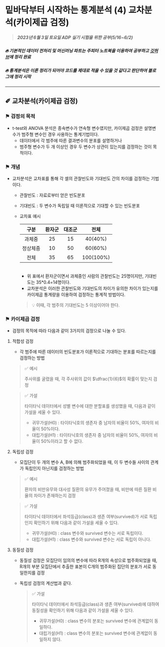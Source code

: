 # 밑바닥부터 시작하는 통계분석 (4) 교차분석(카이제곱 검정)


> ##### 2023년 6월 3일 토요일 ADP 실기 시험을 위한 공부(5/16~6/2)
##### 🔥 기본적인 데이터 전처리 및 머신러닝 파트는 주피터 노트북을 이용하여 공부하고 [깃허브](https://github.com/DMIS0126/ADP/tree/main/Private_Study)에 정리 완료
##### 🔥 통계분석은 이론 정리가 되어야 코드를 제대로 적을 수 있을 것 같다고 판단하여 블로그에 정리 시작

---


## ✐ 교차분석(카이제곱 검정)

### ⚑ 검정의 목적
* t-test와 ANOVA 분석은 종속변수가 연속형 변수였지만, 카이제곱 검정은 설명변수가 범주형 변수인 경우 사용하는 통계기법이다.
  * 데이터에서 각 범주에 따른 결과변수의 분포를 설명하거나
  * 범주형 변수가 두 개 이상인 경우 두 변수가 상관이 있는지를 검정하는 것이 목적이다.

### ⚑ 개념
* 교차분석은 교차표를 통해 각 셀의 관찰빈도와 기대빈도 간의 차이를 검정하는 기법이다.
  * 관찰빈도 : 자료로부터 얻은 빈도분포
  * 기대빈도 : 두 변수가 독립일 때 이론적으로 기대할 수 있는 빈도분포
  * 교차표 예시

    |구분|환자군|대조군|전체|
    |:--:|:--:|:--:|:--:|
    |과체중|25|15|40(40%)|
    |정상체중|10|50|60(60%)|
    |전체|35|65|100(100%)|
    <br>
  
    * 위 표에서 환자군이면서 과체중인 사람의 관찰빈도는 25명이지만, 기대빈도는 35*0.4=14명이다.
    * 교차분석은 이러한 관찰빈도와 기대빈도의 차이가 유의한 차이가 있는지를 카이제곱 통계량을 이용하여 검정하는 통계적 방법이다.
    
    > 💡 이때, 각 범주의 기대빈도는 5 이상이어야 한다.
    

### ⚑  카이제곱 검정
* 검정의 목적에 따라 다음과 같이 3가지의 검정으로 나눌 수 있다.

1. 적합성 검정
    * 각 범주에 따른 데이터의 빈도분포가 이론적으로 기대하는 분포를 따르는지를 검정하는 방법
    > ✅ 예시 
    >
    > 주사위를 굴렸을 때, 각 주사위의 값이 $\dfrac{1}{6}$의 확률이 맞는지 검정
    
      > ✅ 가설
    >
    > 타이타닉 데이터에서 성별 변수에 대한 분할표를 생성했을 때, 다음과 같이 가설을 세울 수 있다.
    > * 귀무가설(H0) : 타이타닉호의 생존자 중 남자의 비율이 50%, 여자의 비율이 50%이다.
    > * 대립가설(H1) : 타이타닉호의 생존자 중 남자의 비율이 50%, 여자의 비율이 50%이라고 할 수 없다.

2. 독립성 검정
    * 모집단이 두 개의 변수 A, B에 의해 범주화되었을 때, 이 두 변수들 사이의 관계가 독립인지 아닌지를 검정하는 방법
     > ✅ 예시 
    >
    > 환자의 비만유무와 대사성 질환의 유무가 주어졌을 때, 비만에 따른 질환 비율의 차이가 존재하는지 검정
    
      > ✅ 가설
    >
    > 타이타닉 데이터에서 좌석등급(class)과 생존 여부(survived)가 서로 독립인지 확인하기 위해 다음과 같이 가설을 세울 수 있다.
    > * 귀무가설(H0) : class 변수와 survived 변수는 서로 독립이다.
    > * 대립가설(H1) : class 변수와 survived 변수는 서로 독립이 아니다.

3. 동질성 검정
    * 동질성 검정은 모집단이 임의의 변수에 따라 R개의 속성으로 범주화되었을 때, R개의 부분 모집단에서 추출한 표본이 C개의 범주화된 집단의 분포가 서로 동일한지를 검정
    * 독립성 검정의 계산법과 같다.
       
      > ✅ 가설
      >
      > 타이타닉 데이터에서 좌석등급(class)과 생존 여부(survived)에 대하여 동질성을 확인하기 위해 다음과 같이 가설을 세울 수 있다.
      > * 귀무가설(H0) : class 변수의 분포는 survived 변수에 관계없이 동일하다.
      > * 대립가설(H1) : class 변수의 분포는 survived 변수에 관계없이 동일하지 않다.